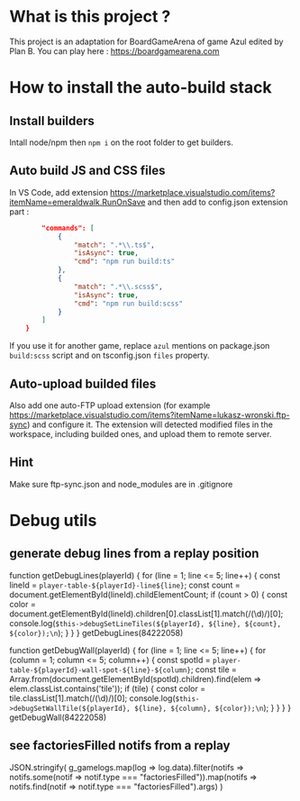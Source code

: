 # What is this project ? 
This project is an adaptation for BoardGameArena of game Azul edited by Plan B.
You can play here : https://boardgamearena.com

# How to install the auto-build stack

## Install builders
Intall node/npm then `npm i` on the root folder to get builders.

## Auto build JS and CSS files
In VS Code, add extension https://marketplace.visualstudio.com/items?itemName=emeraldwalk.RunOnSave and then add to config.json extension part :
```json
        "commands": [
            {
                "match": ".*\\.ts$",
                "isAsync": true,
                "cmd": "npm run build:ts"
            },
            {
                "match": ".*\\.scss$",
                "isAsync": true,
                "cmd": "npm run build:scss"
            }
        ]
    }
```
If you use it for another game, replace `azul` mentions on package.json `build:scss` script and on tsconfig.json `files` property.

## Auto-upload builded files
Also add one auto-FTP upload extension (for example https://marketplace.visualstudio.com/items?itemName=lukasz-wronski.ftp-sync) and configure it. The extension will detected modified files in the workspace, including builded ones, and upload them to remote server.

## Hint
Make sure ftp-sync.json and node_modules are in .gitignore

# Debug utils
## generate debug lines from a replay position
function getDebugLines(playerId) {
    for (line = 1; line <= 5; line++) {
        const lineId = `player-table-${playerId}-line${line}`;
        const count = document.getElementById(lineId).childElementCount;
        if (count > 0) {
            const color = document.getElementById(lineId).children[0].classList[1].match(/(\d)/)[0];
            console.log(`$this->debugSetLineTiles(${playerId}, ${line}, ${count}, ${color});\n`);
        }
    }
}
getDebugLines(84222058)

function getDebugWall(playerId) {
    for (line = 1; line <= 5; line++) {
        for (column = 1; column <= 5; column++) {
            const spotId = `player-table-${playerId}-wall-spot-${line}-${column}`;
            const tile = Array.from(document.getElementById(spotId).children).find(elem => elem.classList.contains('tile'));
            if (tile) {
                const color = tile.classList[1].match(/(\d)/)[0];
                console.log(`$this->debugSetWallTile(${playerId}, ${line}, ${column}, ${color});\n`);
            }
        }
    }
}
getDebugWall(84222058)

## see factoriesFilled notifs from a replay
JSON.stringify(
g_gamelogs.map(log => log.data).filter(notifs => notifs.some(notif => notif.type === "factoriesFilled")).map(notifs => notifs.find(notif => notif.type === "factoriesFilled").args)
)